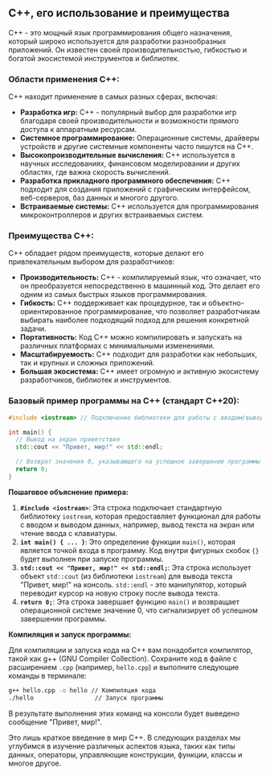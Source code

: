 ## C++, его использование и преимущества

C++ - это мощный язык программирования общего назначения, который широко используется для разработки разнообразных приложений. Он известен своей производительностью, гибкостью и богатой экосистемой инструментов и библиотек.

### Области применения C++:

C++ находит применение в самых разных сферах, включая:

* **Разработка игр:** C++ - популярный выбор для разработки игр благодаря своей производительности и возможности прямого доступа к аппаратным ресурсам.
* **Системное программирование:** Операционные системы, драйверы устройств и другие системные компоненты часто пишутся на C++.
* **Высокопроизводительные вычисления:** C++ используется в научных исследованиях, финансовом моделировании и других областях, где важна скорость вычислений.
* **Разработка прикладного программного обеспечения:** C++ подходит для создания приложений с графическим интерфейсом, веб-серверов, баз данных и многого другого.
* **Встраиваемые системы:** C++ используется для программирования микроконтроллеров и других встраиваемых систем.

### Преимущества C++:

C++ обладает рядом преимуществ, которые делают его привлекательным выбором для разработчиков:

* **Производительность:** C++ - компилируемый язык, что означает, что он преобразуется непосредственно в машинный код. Это делает его одним из самых быстрых языков программирования.
* **Гибкость:** C++ поддерживает как процедурное, так и объектно-ориентированное программирование, что позволяет разработчикам выбирать наиболее подходящий подход для решения конкретной задачи.
* **Портативность:** Код C++ можно компилировать и запускать на различных платформах с минимальными изменениями.
* **Масштабируемость:** C++ подходит для разработки как небольших, так и крупных и сложных приложений.
* **Большая экосистема:** C++ имеет огромную и активную экосистему разработчиков, библиотек и инструментов.

### Базовый пример программы на C++ (стандарт C++20):

```c++
#include <iostream> // Подключение библиотеки для работы с вводом/выводом

int main() {
  // Вывод на экран приветствия
  std::cout << "Привет, мир!" << std::endl; 

  // Возврат значения 0, указывающего на успешное завершение программы
  return 0; 
}
```

**Пошаговое объяснение примера:**

1. **`#include <iostream>`**: Эта строка подключает стандартную библиотеку `iostream`, которая предоставляет функционал для работы с вводом и выводом данных, например, вывод текста на экран или чтение ввода с клавиатуры.
2. **`int main() { ... }`**: Это определение функции `main()`, которая является точкой входа в программу. Код внутри фигурных скобок `{}` будет выполнен при запуске программы.
3. **`std::cout << "Привет, мир!" << std::endl;`**: Эта строка использует объект `std::cout` (из библиотеки `iostream`) для вывода текста "Привет, мир!" на консоль. `std::endl` - это манипулятор, который переводит курсор на новую строку после вывода текста.
4. **`return 0;`**: Эта строка завершает функцию `main()` и возвращает операционной системе значение 0, что сигнализирует об успешном завершении программы.

**Компиляция и запуск программы:**

Для компиляции и запуска кода на C++ вам понадобится компилятор, такой как g++ (GNU Compiler Collection). Сохраните код в файле с расширением `.cpp` (например, `hello.cpp`) и выполните следующие команды в терминале:

```bash
g++ hello.cpp -o hello // Компиляция кода
./hello                 // Запуск программы
```

В результате выполнения этих команд на консоли будет выведено сообщение "Привет, мир!".

Это лишь краткое введение в мир C++. В следующих разделах мы углубимся в изучение различных аспектов языка, таких как типы данных, операторы, управляющие конструкции, функции, классы и многое другое. 
